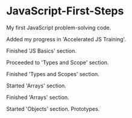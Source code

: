 # JavaScript-First-Steps
My first JavaScript problem-solving code.

Added my progress in 'Accelerated JS Training'.

Finished 'JS Basics' section.

Proceeded to 'Types and Scope' section.

Finished 'Types and Scopes' section.

Started 'Arrays' section.

Finished 'Arrays' section.

Started 'Objects' section. Prototypes.

